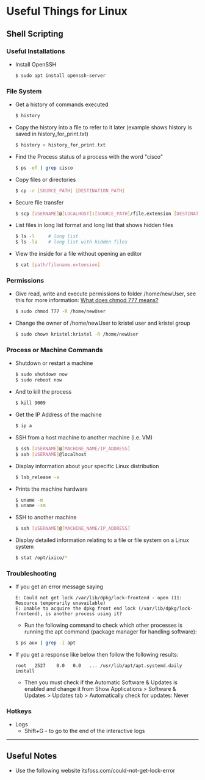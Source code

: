 # Useful Things for Linux 

## Shell Scripting 
### Useful Installations
* Install OpenSSH 
  ```bash
  $ sudo apt install openssh-server
  ```

### File System
* Get a history of commands executed 
    ```bash
    $ history 
    ```
* Copy the history into a file to refer to it later (example shows history is saved in history_for_print.txt)
    ```bash
    $ history > history_for_print.txt
    ```
* Find the Process status of a process with the word "cisco"
  ```bash
  $ ps -ef | grep cisco
  ```
* Copy files or directories 
  ```bash
  $ cp -r [SOURCE_PATH] [DESTINATION_PATH]
  ```
* Secure file transfer 
  ```bash
  $ scp [USERNAME]@[LOCALHOST]:[SOURCE_PATH]/file.extension [DESTINATION_PATH]
  ```
* List files in long list format and long list that shows hidden files
  ```bash
  $ ls -l     # long list
  $ ls -la    # long list with hidden files
  ```
* View the inside for a file without opening an editor
  ```bash
  $ cat [path/filename.extension]
  ```
### Permissions
* Give read, write and execute permissions to folder /home/newUser, see this for more information: [What does chmod 777 means?](https://www.maketecheasier.com/file-permissions-what-does-chmod-777-means/)
  ```bash
  $ sudo chmod 777 -R /home/newUser
  ```
* Change the owner of /home/newUser to kristel user and kristel group
  ```bash
  $ sudo chown kristel:kristel -R /home/newUser
  ```

### Process or Machine Commands
* Shutdown or restart a machine 
  ```bash
  $ sudo shutdown now 
  $ sudo reboot now
  ```
* And to kill the process 
  ```bash
  $ kill 9009
  ```
* Get the IP Address of the machine 
  ```bash
  $ ip a
  ```
* SSH from a host machine to another machine (i.e. VM)
  ```bash
  $ ssh [USERNAME]@[MACHINE_NAME/IP_ADDRESS]
  $ ssh [USERNAME]@localhost
  ```
* Display information about your specific Linux distribution 
  ```bash
  $ lsb_release -a
  ```
* Prints the machine hardware
  ```bash
  $ uname -m
  $ uname -sm
  ```
* SSH to another machine  
  ```bash
  $ ssh [USERNAME]@[MACHINE_NAME/IP_ADDRESS]
  ```
* Display detailed information relating to a file or file system on a Linux system 
  ```bash
  $ stat /opt/ixico/*
  ```

### Troubleshooting
* If you get an error message saying 
  ```
  E: Could not get lock /var/lib/dpkg/lock-frontend - open (11: Resource temporarily unavailable)
  E: Unable to acquire the dpkg front end lock (/var/lib/dpkg/lock-frontend), is another process using it?
  ```
  * Run the following command to check which other processes is running the apt command (package manager for handling software):
  ```bash
  $ ps aux | grep -i apt
  ```
* If you get a response like below then follow the following results: 
  ```
  root   2527    0.0   0.0   ... /usr/lib/apt/apt.systemd.daily install
  ```
  * Then you must check if the Automatic Software & Updates is enabled and change it from Show Applications > Software & Updates > Updates tab > Automatically check for updates: Never

### Hotkeys
* Logs 
  * Shift+G - to go to the end of the interactive logs

---
## Useful Notes
* Use the following website itsfoss.com/could-not-get-lock-error
